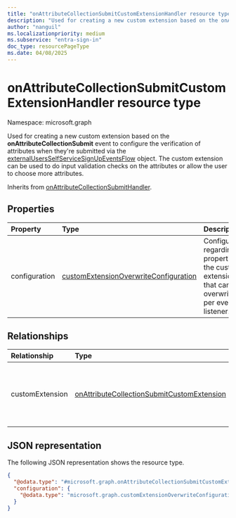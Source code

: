 ```yaml
---
title: "onAttributeCollectionSubmitCustomExtensionHandler resource type"
description: "Used for creating a new custom extension based on the onAttributeCollectionSubmit event to configure the collection of attributes upon user sign-up."
author: "nanguil"
ms.localizationpriority: medium
ms.subservice: "entra-sign-in"
doc_type: resourcePageType
ms.date: 04/08/2025
---
```


# onAttributeCollectionSubmitCustomExtensionHandler resource type

Namespace: microsoft.graph

Used for creating a new custom extension based on the **onAttributeCollectionSubmit** event to configure the verification of attributes when they're submitted via the [externalUsersSelfServiceSignUpEventsFlow](../resources/externalUsersSelfServiceSignUpEventsFlow.md) object. The custom extension can be used to do input validation checks on the attributes or allow the user to choose more attributes.

Inherits from [onAttributeCollectionSubmitHandler](../resources/onattributecollectionsubmithandler.md).

## Properties
|Property|Type|Description|
|:---|:---|:---|
|configuration|[customExtensionOverwriteConfiguration](../resources/customextensionoverwriteconfiguration.md)|Configuration regarding properties of the custom extension that can be overwritten per event listener.|

## Relationships
|Relationship|Type|Description|
|:---|:---|:---|
|customExtension|[onAttributeCollectionSubmitCustomExtension](../resources/onattributecollectionsubmitcustomextension.md)|Used for creating a new custom extension based on the **onAttributeCollectionSubmit** event to configure the collection of attributes upon user sign-up.|

## JSON representation
The following JSON representation shows the resource type.
<!-- {
  "blockType": "resource",
  "@odata.type": "microsoft.graph.onAttributeCollectionSubmitCustomExtensionHandler"
}
-->
``` json
{
  "@odata.type": "#microsoft.graph.onAttributeCollectionSubmitCustomExtensionHandler",
  "configuration": {
    "@odata.type": "microsoft.graph.customExtensionOverwriteConfiguration"
  }
}
```

